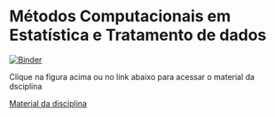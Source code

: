 # Métodos Computacionais em Estatística e Tratamento de dados
[![Binder](https://mybinder.org/badge_logo.svg)](https://mybinder.org/v2/gh/joaopauloam/metodos_computacionais/6703cb57dec894ce47ee1bbf61e547d00543b8e2?filepath=index.ipynb)

Clique na figura acima ou no link abaixo para acessar o material da dsciplina

[Material da disciplina](https://mybinder.org/v2/gh/joaopauloam/metodos_computacionais/6703cb57dec894ce47ee1bbf61e547d00543b8e2?filepath=index.ipynb)
